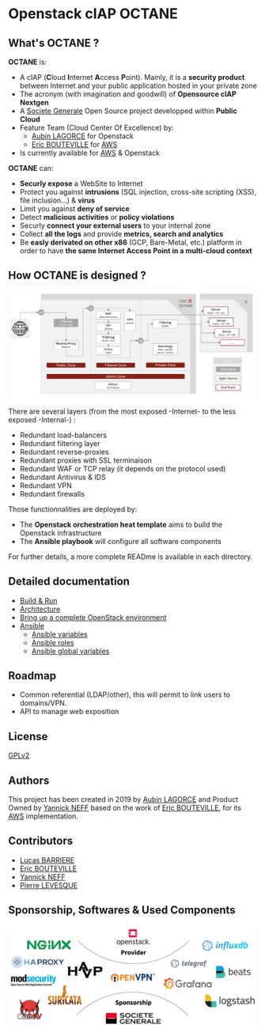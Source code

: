 # Openstack cIAP OCTANE

## What's OCTANE ?

**OCTANE** is:

* A cIAP (**C**loud **I**nternet **A**ccess **P**oint). Mainly, it is a **security product** between Internet and your public application hosted in your private zone
* The acronym (with imagination and goodwill) of **Opensource cIAP Nextgen**
* A [Societe Generale](https://www.societegenerale.com) Open Source project developped within **Public Cloud**
* Feature Team (Cloud Center Of Excellence) by:
    * [Aubin LAGORCE](https://github.com/AubSs) for Openstack
    * [Eric BOUTEVILLE](https://github.com/qrn77) for [AWS](https://github.com/societe-generale/OCTANE)
* Is currently available for [AWS](https://github.com/societe-generale/OCTANE) & Openstack

**OCTANE** can:

* **Securly expose** a WebSite to Internet
* Protect you against **intrusions** (SQL injection, cross-site scripting (XSS), file inclusion...) & **virus**
* Limit you against **deny of service**
* Detect **malicious activities** or **policy violations**
* Securly **connect your external users** to your internal zone
* Collect **all the logs** and provide **metrics, search and analytics**
* Be **easly derivated on other x86** (GCP, Bare-Metal, etc.) platform in order to have **the same Internet Access Point in a multi-cloud context**


## How OCTANE is designed ?

[![ARCHITECTURE](docs/architecture.png)]()

There are several layers (from the most exposed -Internet- to the less exposed -Internal-) :

* Redundant load-balancers
* Redundant filtering layer
* Redundant reverse-proxies
* Redundant proxies with SSL terminaison
* Redundant WAF or TCP relay (it depends on the protocol used)
* Redundant Antivirus & IDS
* Redundant VPN
* Redundant firewalls

Those functionnalities are deployed by:
* The **Openstack orchestration heat template** aims to build the Openstack infrastructure
* The **Ansible playbook** will configure all software components

For further details, a more complete READme is available in each directory.


## Detailed documentation

* [Build & Run](docs/README.md "Build & Run")
* [Architecture](docs/architecture.md "Architecture")
* [Bring up a complete OpenStack environment](openstack/README.md "Bring up a complete OpenStack environment")
* [Ansible](ansible/README.md "Ansible")
    * [Ansible variables](ansible/vars/README.md "Ansible variables")
    * [Ansible roles](ansible/roles/README.md "Ansible roles")
    * [Ansible global variables](ansible/group_vars/README.md "Ansible global variables")


## Roadmap

* Common referential (LDAP/other), this will permit to link users to domains/VPN.
* API to manage web exposition


## License

[GPLv2](https://www.gnu.org/licenses/old-licenses/gpl-2.0.en.html)


## Authors

This project has been created in 2019 by [Aubin LAGORCE](https://github.com/AubSs) and Product Owned by [Yannick NEFF](https://github.com/yannickneff) based on the work of [Eric BOUTEVILLE](https://github.com/qrn77), for its [AWS](https://github.com/societe-generale/OCTANE) implementation.


## Contributors

* [Lucas BARRIERE](https://github.com/urluba)
* [Eric BOUTEVILLE](https://github.com/qrn77)
* [Yannick NEFF](https://github.com/yannickneff)
* [Pierre LEVESQUE](https://github.com/PierreLev74)


## Sponsorship, Softwares & Used Components

[![Sponsorship, Softwares & Used Components](docs/softwares.png)]()
